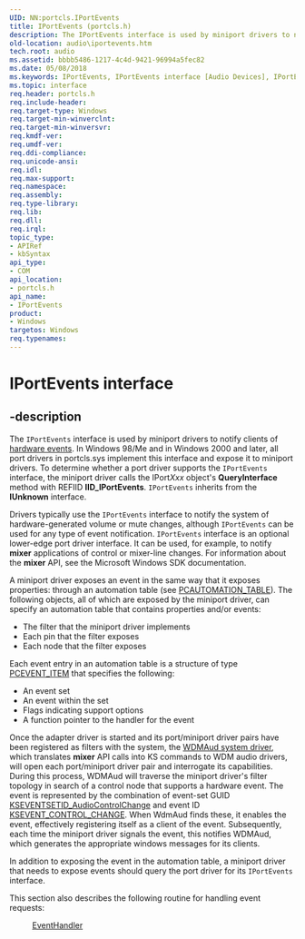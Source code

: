 ```yaml
---
UID: NN:portcls.IPortEvents
title: IPortEvents (portcls.h)
description: The IPortEvents interface is used by miniport drivers to notify clients of hardware events.
old-location: audio\iportevents.htm
tech.root: audio
ms.assetid: bbbb5486-1217-4c4d-9421-96994a5fec82
ms.date: 05/08/2018
ms.keywords: IPortEvents, IPortEvents interface [Audio Devices], IPortEvents interface [Audio Devices],described, audio.iportevents, audmp-routines_8e6cf7c4-af42-4c89-8c00-29470317a455.xml, portcls/IPortEvents
ms.topic: interface
req.header: portcls.h
req.include-header: 
req.target-type: Windows
req.target-min-winverclnt: 
req.target-min-winversvr: 
req.kmdf-ver: 
req.umdf-ver: 
req.ddi-compliance: 
req.unicode-ansi: 
req.idl: 
req.max-support: 
req.namespace: 
req.assembly: 
req.type-library: 
req.lib: 
req.dll: 
req.irql: 
topic_type:
- APIRef
- kbSyntax
api_type:
- COM
api_location:
- portcls.h
api_name:
- IPortEvents
product:
- Windows
targetos: Windows
req.typenames: 
---
```


# IPortEvents interface


## -description


The <code>IPortEvents</code> interface is used by miniport drivers to notify clients of <a href="https://msdn.microsoft.com/b91e02dd-0de4-4de3-ade6-778339ce47a8">hardware events</a>. In Windows 98/Me and in Windows 2000 and later, all port drivers in portcls.sys implement this interface and expose it to miniport drivers. To determine whether a port driver supports the <code>IPortEvents</code> interface, the miniport driver calls the IPort<i>Xxx</i> object's <b>QueryInterface</b> method with REFIID <b>IID_IPortEvents</b>. <code>IPortEvents</code> inherits from the <b>IUnknown</b> interface.

Drivers typically use the <code>IPortEvents</code> interface to notify the system of hardware-generated volume or mute changes, although <code>IPortEvents</code> can be used for any type of event notification. <code>IPortEvents</code> interface is an optional lower-edge port driver interface. It can be used, for example, to notify <b>mixer</b> applications of control or mixer-line changes. For information about the <b>mixer</b> API, see the Microsoft Windows SDK documentation.

A miniport driver exposes an event in the same way that it exposes properties: through an automation table (see <a href="https://msdn.microsoft.com/library/windows/hardware/ff537685">PCAUTOMATION_TABLE</a>). The following objects, all of which are exposed by the miniport driver, can specify an automation table that contains properties and/or events:
<ul>
<li>
The filter that the miniport driver implements

</li>
<li>
Each pin that the filter exposes

</li>
<li>
Each node that the filter exposes

</li>
</ul>Each event entry in an automation table is a structure of type <a href="https://msdn.microsoft.com/library/windows/hardware/ff537692">PCEVENT_ITEM</a> that specifies the following:
<ul>
<li>
An event set

</li>
<li>
An event within the set

</li>
<li>
Flags indicating support options

</li>
<li>
A function pointer to the handler for the event

</li>
</ul>Once the adapter driver is started and its port/miniport driver pairs have been registered as filters with the system, the <a href="https://msdn.microsoft.com/067944fb-6854-4ae8-81ca-9b8f2eed939e">WDMAud system driver</a>, which translates <b>mixer</b> API calls into KS commands to WDM audio drivers, will open each port/miniport driver pair and interrogate its capabilities. During this process, WDMAud will traverse the miniport driver's filter topology in search of a control node that supports a hardware event. The event is represented by the combination of event-set GUID <a href="https://msdn.microsoft.com/library/windows/hardware/ff537122">KSEVENTSETID_AudioControlChange</a> and event ID <a href="https://msdn.microsoft.com/library/windows/hardware/ff537128">KSEVENT_CONTROL_CHANGE</a>. When WdmAud finds these, it enables the event, effectively registering itself as a client of the event. Subsequently, each time the miniport driver signals the event, this notifies WDMAud, which generates the appropriate windows messages for its clients.

In addition to exposing the event in the automation table, a miniport driver that needs to expose events should query the port driver for its <code>IPortEvents</code> interface.

This section also describes the following routine for handling event requests:
<dl>
<dd>

<a href="https://msdn.microsoft.com/06239870-8ed8-49c9-a9d4-fd3e28f3ab58">EventHandler</a>


</dd>
</dl>
